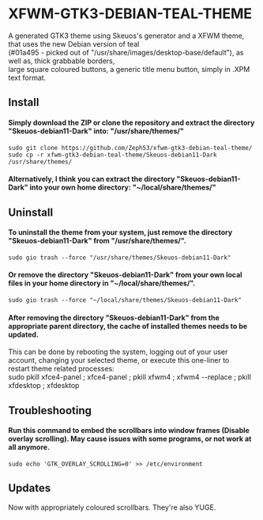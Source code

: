 # XFWM-GTK3-DEBIAN-TEAL-THEME  

A generated GTK3 theme using Skeuos's generator and a XFWM theme, that uses the new Debian version of teal  
(#01a495 - picked out of "/usr/share/images/desktop-base/default"), as well as, thick grabbable borders,  
large square coloured buttons, a generic title menu button, simply in .XPM text format.  

## Install  
#### Simply download the ZIP or clone the repository and extract the directory "Skeuos-debian11-Dark" into: "/usr/share/themes/"  
    sudo git clone https://github.com/Zeph53/xfwm-gtk3-debian-teal-theme/  
    sudo cp -r xfwm-gtk3-debian-teal-theme/Skeuos-debian11-Dark /usr/share/themes/  
#### Alternatively, I think you can extract the directory "Skeuos-debian11-Dark" into your own home directory: "~/local/share/themes/"  

## Uninstall  
#### To uninstall the theme from your system, just remove the directory "Skeuos-debian11-Dark" from "/usr/share/themes/".  
    sudo gio trash --force "/usr/share/themes/Skeuos-debian11-Dark"  
#### Or remove the directory "Skeuos-debian11-Dark" from your own local files in your home directory in "~/local/share/themes/".  
    sudo gio trash --force "~/local/share/themes/Skeuos-debian11-Dark"  

#### After removing the directory "Skeuos-debian11-Dark" from the appropriate parent directory, the cache of installed themes needs to be updated.  
This can be done by rebooting the system, logging out of your user account, changing your selected theme, or execute this one-liner to  
restart theme related processes:  
    sudo pkill xfce4-panel ; xfce4-panel ; pkill xfwm4 ; xfwm4 --replace ; pkill xfdesktop ; xfdesktop

## Troubleshooting  
#### Run this command to embed the scrollbars into window frames (Disable overlay scrolling). May cause issues with some programs, or not work at all anymore.  
    sudo echo 'GTK_OVERLAY_SCROLLING=0' >> /etc/environment  

## Updates  
Now with appropriately coloured scrollbars. They're also YUGE.  
